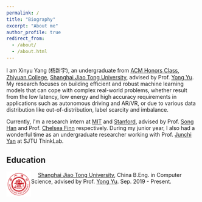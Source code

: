 ```yaml
---
permalink: /
title: "Biography"
excerpt: "About me"
author_profile: true
redirect_from: 
  - /about/
  - /about.html
---
```


I am Xinyu Yang (杨新宇), an undergraduate from [ACM Honors Class](https://acm.sjtu.edu.cn/home), [Zhiyuan College](http://zhiyuan.sjtu.edu.cn/), [Shanghai Jiao Tong University](https://en.sjtu.edu.cn/), advised by Prof. [Yong Yu](https://apex.sjtu.edu.cn/members/yyu). My research focuses on building efficient and robust machine learning models that can cope with complex real-world problems, whether result from the low latency, low energy and high accuracy requirements in applications such as autonomous driving and AR/VR, or due to various data distribution like out-of-distribution, label scarcity and imbalance. 

Currently, I'm a research intern at [MIT](https://www.mit.edu/) and [Stanford](https://www.stanford.edu/), advised by Prof. [Song Han](https://songhan.mit.edu/) and Prof. [Chelsea Finn](https://ai.stanford.edu/~cbfinn/) respectively. During my junior year, I also had a wonderful time as an undergraduate researcher working with Prof. [Junchi Yan](https://thinklab.sjtu.edu.cn/) at SJTU ThinkLab.  


## Education

<img src="../images/sjtu.png" alt="sjtu" style="zoom:11%; float: left" />     &emsp; [Shanghai Jiao Tong University](http://en.sjtu.edu.cn/), China
      B.Eng. in Computer Science, advised by Prof. [Yong Yu](http://www.cs.sjtu.edu.cn/en/PeopleDetail.aspx?id=140). Sep. 2019 - Present.







